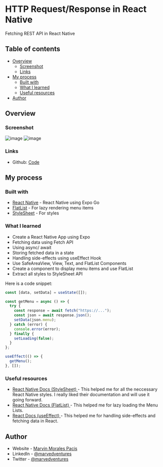 # HTTP Request/Response in React Native

Fetching REST API in React Native

## Table of contents

- [Overview](#overview)
  - [Screenshot](#screenshot)
  - [Links](#links)
- [My process](#my-process)
  - [Built with](#built-with)
  - [What I learned](#what-i-learned)
  - [Useful resources](#useful-resources)
- [Author](#author)

## Overview

### Screenshot

![image](https://user-images.githubusercontent.com/108392678/213912434-c6db769b-7d43-4bcb-9ea3-1494b65e6e9e.png)
![image](https://user-images.githubusercontent.com/108392678/213912419-8471e5c7-1568-465b-8c16-2a768f29d021.png)


### Links

- Github: [Code](https://github.com/marvedventures/fetching-data-in-react-native)

## My process

### Built with

- [React Native](https://reactnative.dev/docs/environment-setup) - React Native using Expo Go
- [FlatList](https://reactnative.dev/docs/flatlist) - For lazy rendering menu items
- [StyleSheet](https://reactnative.dev/docs/stylesheet) - For styles

### What I learned

- Create a React Native App using Expo
- Fetching data using Fetch API
- Using async/ await
- Storing fetched data in a state
- Handling side-effects using useEffect Hook
- Use SafeAreaView, View, Text, and FlatList Components
- Create a component to display menu items and use FlatList
- Extract all styles to StyleSheet API

Here is a code snippet:

```jsx
const [data, setData] = useState([]);

const getMenu = async () => {
  try {
    const response = await fetch("https://...");
    const json = await response.json();
    setData(json.menu);
  } catch (error) {
    console.error(error);
  } finally {
    setLoading(false);
  }
};

useEffect(() => {
  getMenu();
}, []);
```

### Useful resources

- [React Native Docs (StyleSheet) ](https://reactnative.dev/docs/stylesheet) - This helped me for all the neccessary React Native styles. I really liked their documentation and will use it going forward.
- [React Native Docs (FlatList) ](https://reactnative.dev/docs/flatlist) - This helped me for lazy loading the Menu Lists.
- [React Docs (useEffect) ](https://reactjs.org/docs/hooks-reference.html#useeffect) - This helped me for handling side-effects and fetching data in React.

## Author

- Website - [Marvin Morales Pacis](https://marvin-morales-pacis.vercel.app/)
- LinkedIn - [@marvedventures](https://www.linkedin.com/in/marvedventures/)
- Twitter - [@marvedventures](https://www.twitter.com/marvedventures)
